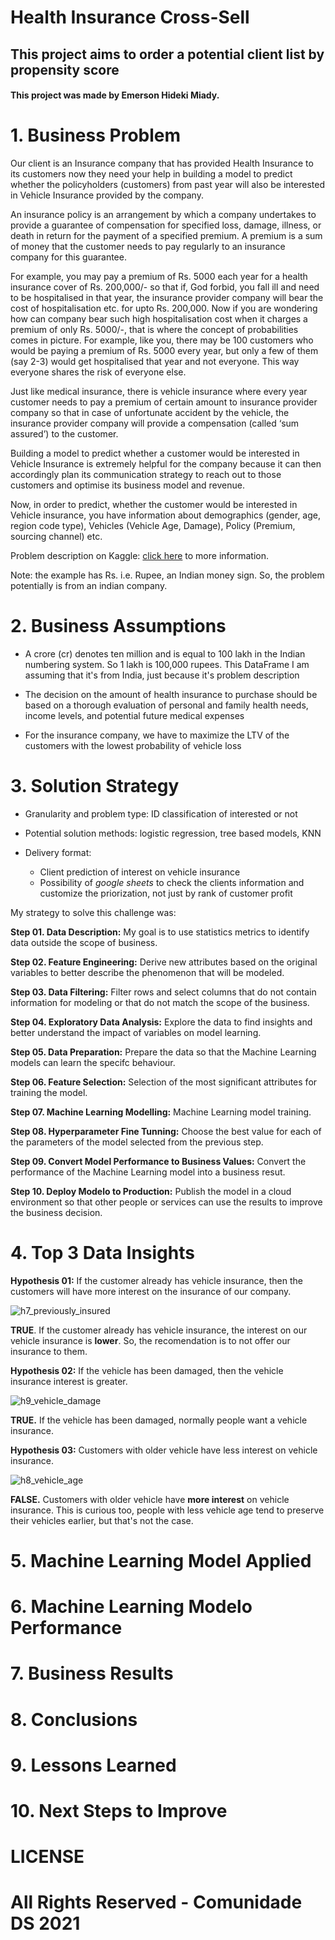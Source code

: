 # Health Insurance Cross-Sell

## This project aims to order a potential client list by propensity score

#### This project was made by Emerson Hideki Miady.

# 1. Business Problem

Our client is an Insurance company that has provided Health Insurance to its customers now they need your help in building a model to predict whether the policyholders (customers) from past year will also be interested in Vehicle Insurance provided by the company.

An insurance policy is an arrangement by which a company undertakes to provide a guarantee of compensation for specified loss, damage, illness, or death in return for the payment of a specified premium. A premium is a sum of money that the customer needs to pay regularly to an insurance company for this guarantee.

For example, you may pay a premium of Rs. 5000 each year for a health insurance cover of Rs. 200,000/- so that if, God forbid, you fall ill and need to be hospitalised in that year, the insurance provider company will bear the cost of hospitalisation etc. for upto Rs. 200,000. Now if you are wondering how can company bear such high hospitalisation cost when it charges a premium of only Rs. 5000/-, that is where the concept of probabilities comes in picture. For example, like you, there may be 100 customers who would be paying a premium of Rs. 5000 every year, but only a few of them (say 2-3) would get hospitalised that year and not everyone. This way everyone shares the risk of everyone else.

Just like medical insurance, there is vehicle insurance where every year customer needs to pay a premium of certain amount to insurance provider company so that in case of unfortunate accident by the vehicle, the insurance provider company will provide a compensation (called ‘sum assured’) to the customer.

Building a model to predict whether a customer would be interested in Vehicle Insurance is extremely helpful for the company because it can then accordingly plan its communication strategy to reach out to those customers and optimise its business model and revenue. 

Now, in order to predict, whether the customer would be interested in Vehicle insurance, you have information about demographics (gender, age, region code type), Vehicles (Vehicle Age, Damage), Policy (Premium, sourcing channel) etc.

Problem description on Kaggle: [click here](https://www.kaggle.com/datasets/anmolkumar/health-insurance-cross-sell-prediction/data) to more information.

Note: the example has Rs. i.e. Rupee, an Indian money sign. So, the problem potentially is from an indian company.

# 2. Business Assumptions

- A crore (cr) denotes ten million and is equal to 100 lakh in the Indian numbering system. So 1 lakh is 100,000 rupees. This DataFrame I am assuming that it's from India, just because it's problem description

- The decision on the amount of health insurance to purchase should be based on a thorough evaluation of personal and family health needs, income levels, and potential future medical expenses

- For the insurance company, we have to maximize the LTV of the customers with the lowest probability of vehicle loss

# 3. Solution Strategy

- Granularity and problem type: ID classification of interested or not

- Potential solution methods: logistic regression, tree based models, KNN

- Delivery format:
    - Client prediction of interest on vehicle insurance
    - Possibility of *google sheets* to check the clients information and customize the priorization, not just by rank of customer profit

My strategy to solve this challenge was:

**Step 01. Data Description:** My goal is to use statistics metrics to identify data outside the scope of business.

**Step 02. Feature Engineering:** Derive new attributes based on the original variables to better describe the phenomenon that will be modeled.

**Step 03. Data Filtering:** Filter rows and select columns that do not contain information for modeling or that do not match the scope of the business.

**Step 04. Exploratory Data Analysis:** Explore the data to find insights and better understand the impact of variables on model learning.

**Step 05. Data Preparation:** Prepare the data so that the Machine Learning models can learn the specifc behaviour.

**Step 06. Feature Selection:** Selection of the most significant attributes for training the model.

**Step 07. Machine Learning Modelling:** Machine Learning model training.

**Step 08. Hyperparameter Fine Tunning:** Choose the best value for each of the parameters
 of the model selected from the previous step.

**Step 09. Convert Model Performance to Business Values:** Convert the performance of the Machine Learning model into a business resut. 

**Step 10. Deploy Modelo to Production:** Publish the model in a cloud environment so that other people or services can use the results to improve the business decision.

# 4. Top 3 Data Insights

**Hypothesis 01:** If the customer already has vehicle insurance, then the customers will have more interest on the insurance of our company.

![h7_previously_insured](reports/figures/h7_previously_insured.png)

**TRUE**. If the customer already has vehicle insurance, the interest on our vehicle insurance is **lower**. So, the recomendation is to not offer our insurance to them.

**Hypothesis 02:** If the vehicle has been damaged, then the vehicle insurance interest is greater.

![h9_vehicle_damage](reports/figures/h9_vehicle_damage.png)

**TRUE.** If the vehicle has been damaged, normally people want a vehicle insurance.

**Hypothesis 03:** Customers with older vehicle have less interest on vehicle insurance.

![h8_vehicle_age](reports/figures/h8_vehicle_age.png)

**FALSE.** Customers with older vehicle have **more interest** on vehicle insurance. This is curious too, people with less vehicle age tend to preserve their vehicles earlier, but that's not the case.

# 5. Machine Learning Model Applied

# 6. Machine Learning Modelo Performance

# 7. Business Results

# 8. Conclusions

# 9. Lessons Learned

# 10. Next Steps to Improve

# LICENSE

# All Rights Reserved - Comunidade DS 2021
